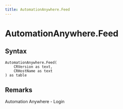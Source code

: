 ```yaml
---
title: AutomationAnywhere.Feed
---
```


# AutomationAnywhere.Feed



## Syntax

```powerquery
AutomationAnywhere.Feed(
    CRVersion as text,
    CRHostName as text
) as table
```


## Remarks

Automation Anywhere - Login


